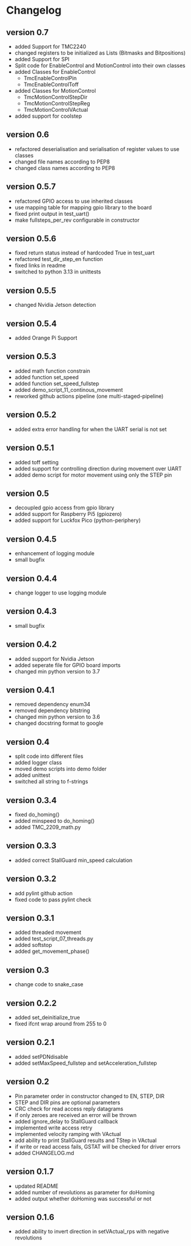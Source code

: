 # Changelog

## version 0.7

- added Support for TMC2240
- changed registers to be initialized as Lists (Bitmasks and Bitpositions)
- added Support for SPI
- Split code for EnableControl and MotionControl into their own classes
- added Classes for EnableControl
  - TmcEnableControlPin
  - TmcEnableControlToff
- added Classes for MotionControl
  - TmcMotionControlStepDir
  - TmcMotionControlStepReg
  - TmcMotionControlVActual
- added support for coolstep

## version 0.6

- refactored deserialisation and serialisation of register values to use classes
- changed file names according to PEP8
- changed class names according to PEP8

## version 0.5.7

- refactored GPIO access to use inherited classes
- use mapping table for mapping gpio library to the board
- fixed print output in test_uart()
- make fullsteps_per_rev configurable in constructor

## version 0.5.6

- fixed return status instead of hardcoded True in test_uart
- refactored test_dir_step_en function
- fixed links in readme
- switched to python 3.13 in unittests

## version 0.5.5

- changed Nvidia Jetson detection

## version 0.5.4

- added Orange Pi Support

## version 0.5.3

- added math function constrain
- added function set_speed
- added function set_speed_fullstep
- added demo_script_11_continous_movement
- reworked github actions pipeline (one multi-staged-pipeline)

## version 0.5.2

- added extra error handling for when the UART serial is not set

## version 0.5.1

- added toff setting
- added support for controlling direction during movement over UART
- added demo script for motor movement using only the STEP pin

## version 0.5

- decoupled gpio access from gpio library
- added support for Raspberry Pi5 (gpiozero)
- added support for Luckfox Pico (python-periphery)

## version 0.4.5

- enhancement of logging module
- small bugfix

## version 0.4.4

- change logger to use logging module

## version 0.4.3

- small bugfix

## version 0.4.2

- added support for Nvidia Jetson
- added seperate file for GPIO board imports
- changed min python version to 3.7

## version 0.4.1

- removed dependency enum34
- removed dependency bitstring
- changed min python version to 3.6
- changed docstring format to google

## version 0.4

- split code into different files
- added logger class
- moved demo scripts into demo folder
- added unittest
- switched all string to f-strings

## version 0.3.4

- fixed do_homing()
- added minspeed to do_homing()
- added TMC_2209_math.py

## version 0.3.3

- added correct StallGuard min_speed calculation

## version 0.3.2

- add pylint github action
- fixed code to pass pylint check

## version 0.3.1

- added threaded movement
- added test_script_07_threads.py
- added softstop
- added get_movement_phase()

## version 0.3

- change code to snake_case

## version 0.2.2

- added set_deinitialize_true
- fixed ifcnt wrap around from 255 to 0

## version 0.2.1

- added setPDNdisable
- added setMaxSpeed_fullstep and setAcceleration_fullstep

## version 0.2

- Pin parameter order in constructor changed to EN, STEP, DIR
- STEP and DIR pins are optional parameters
- CRC check for read access reply datagrams
- if only zeroes are received an error will be thrown
- added ignore_delay to StallGuard callback
- implemented write access retry
- implemented velocity ramping with VActual
- add ability to print StallGuard results and TStep in VActual
- if write or read access fails, GSTAT will be checked for driver errors
- added CHANGELOG.md

## version 0.1.7

- updated README
- added number of revolutions as parameter for doHoming
- added output whether doHoming was successful or not

## version 0.1.6

- added ability to invert direction in setVActual_rps with negative revolutions
